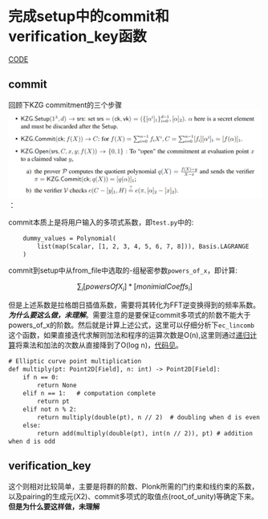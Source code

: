 # 完成setup中的commit和verification_key函数
[CODE](/plonkathon/setup.py)
## commit
回顾下KZG commitment的三个步骤![image](./images/kzg.png)：

commit本质上是将用户输入的多项式系数，即`test.py`中的:
```
    dummy_values = Polynomial(
        list(map(Scalar, [1, 2, 3, 4, 5, 6, 7, 8])), Basis.LAGRANGE
    )
```
commit到setup中从from_file中选取的-组秘密参数`powers_of_x`，即计算:

$$
\sum_i [powersOfX_i] * [monimialCoeffs_i] 
$$

但是上述系数是拉格朗日插值系数，需要将其转化为FFT逆变换得到的频率系数。***为什么要这么做，未理解***。需要注意的是要保证commit多项式的阶数不能大于powers_of_x的阶数。然后就是计算上述公式，这里可以仔细分析下`ec_lincomb`这个函数，如果直接迭代求解则加法和程序的运算次数是O(n),这里则通过[递归计算](https://en.wikipedia.org/wiki/Elliptic_curve_point_multiplication)将乘法和加法的次数从直接降到了O(log n)，[代码见](https://github.com/ethereum/py_ecc/blob/a1d18addb439d7659a9cbac861bf1518371f0afd/py_ecc/bn128/bn128_curve.py#LL100C1-L110C58)。

```
# Elliptic curve point multiplication
def multiply(pt: Point2D[Field], n: int) -> Point2D[Field]:
    if n == 0:
        return None 
    elif n == 1:   # computation complete
        return pt
    elif not n % 2:
        return multiply(double(pt), n // 2)  # doubling when d is even 
    else:
        return add(multiply(double(pt), int(n // 2)), pt) # addition when d is odd
```

## verification_key
这个则相对比较简单，主要是将群的阶数、Plonk所需的门约束和线约束的系数，以及pairing的生成元(X2)、commit多项式的取值点(root_of_unity)等确定下来。
**但是为什么要这样做，未理解**